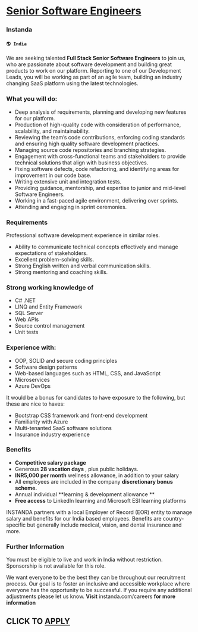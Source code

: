 # [Senior Software Engineers](https://www.remotewlb.com/apply/senior-software-engineers)  
### Instanda  
#### `🌎 India`  

We are seeking talented **Full Stack Senior Software Engineers** to join us, who are passionate about software development and building great products to work on our platform. Reporting to one of our Development Leads, you will be working as part of an agile team, building an industry changing SaaS platform using the latest technologies.

### What you will do:

  * Deep analysis of requirements, planning and developing new features for our platform.
  * Production of high-quality code with consideration of performance, scalability, and maintainability.
  * Reviewing the team’s code contributions, enforcing coding standards and ensuring high quality software development practices.
  * Managing source code repositories and branching strategies.
  * Engagement with cross-functional teams and stakeholders to provide technical solutions that align with business objectives. 
  * Fixing software defects, code refactoring, and identifying areas for improvement in our code base.
  * Writing extensive unit and integration tests.
  * Providing guidance, mentorship, and expertise to junior and mid-level Software Engineers.
  * Working in a fast-paced agile environment, delivering over sprints.
  * Attending and engaging in sprint ceremonies.

### Requirements

Professional software development experience in similar roles.

  * Ability to communicate technical concepts effectively and manage expectations of stakeholders.
  * Excellent problem-solving skills.
  * Strong English written and verbal communication skills.
  * Strong mentoring and coaching skills.

### Strong working knowledge of

  * C# .NET
  * LINQ and Entity Framework
  * SQL Server
  * Web APIs
  * Source control management
  * Unit tests

### Experience with:

  * OOP, SOLID and secure coding principles
  * Software design patterns
  * Web-based languages such as HTML, CSS, and JavaScript
  * Microservices 
  * Azure DevOps

It would be a bonus for candidates to have exposure to the following, but these are nice to haves:

  * Bootstrap CSS framework and front-end development
  * Familiarity with Azure
  * Multi-tenanted SaaS software solutions
  * Insurance industry experience

### Benefits

  *  **Competitive salary package**
  * Generous **28 vacation days** , plus public holidays.
  *  **INR5,000 per month** wellness allowance, in addition to your salary
  * All employees are included in the company **discretionary bonus scheme.**
  * Annual individual **learning & development allowance **
  * **Free access** to LinkedIn learning and Microsoft ESI learning platforms

INSTANDA partners with a local Employer of Record (EOR) entity to manage salary and benefits for our India based employees. Benefits are country-specific but generally include medical, vision, and dental insurance and more.

### Further Information

You must be eligible to live and work in India without restriction. Sponsorship is not available for this role.

We want everyone to be the best they can be throughout our recruitment process. Our goal is to foster an inclusive and accessible workplace where everyone has the opportunity to be successful. If you require any additional adjustments please let us know. **Visit** instanda.com/careers **for more information**

  
## CLICK TO [APPLY](https://www.remotewlb.com/apply/senior-software-engineers)

